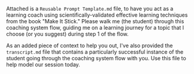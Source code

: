 Attached is a `Reusable Prompt Template.md` file, to have you act as a learning coach using scientifically-validated effective learning techniques from the book "Make It Stick." Please walk me (the student) through this coaching system flow, guiding me on a learning journey for a topic that I choose (or you suggest) during step 1 of the flow.

As an added piece of context to help you out, I've also provided the `transcript.md` file that contains a particularly successful instance of the student going through the coaching system flow with you. Use this file to help model our session today.
